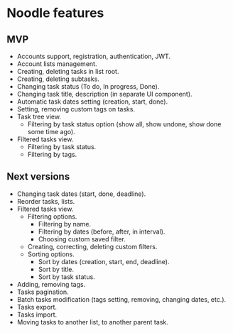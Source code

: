 # Noodle features

## MVP

- Accounts support, registration, authentication, JWT.
- Account lists management.
- Creating, deleting tasks in list root.
- Creating, deleting subtasks.
- Changing task status (To do, In progress, Done).
- Changing task title, description (in separate UI component).
- Automatic task dates setting (creation, start, done).
- Setting, removing custom tags on tasks.
- Task tree view.
  - Filtering by task status option (show all, show undone, show done some time ago).
- Filtered tasks view.
  - Filtering by task status.
  - Filtering by tags.


## Next versions

- Changing task dates (start, done, deadline).
- Reorder tasks, lists.
- Filtered tasks view.
  - Filtering options.
    - Filtering by name.
    - Filtering by dates (before, after, in interval).
    - Choosing custom saved filter.
  - Creating, correcting, deleting custom filters.
  - Sorting options.
    - Sort by dates (creation, start, end, deadline).
    - Sort by title.
    - Sort by task status.
- Adding, removing tags.
- Tasks pagination.
- Batch tasks modification (tags setting, removing, changing dates, etc.).
- Tasks export.
- Tasks import.
- Moving tasks to another list, to another parent task.
